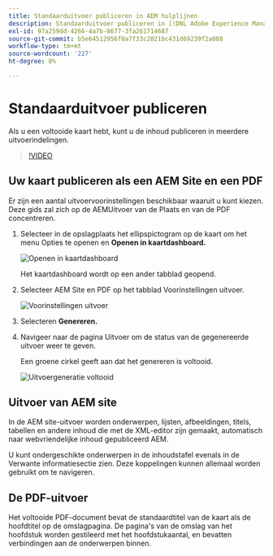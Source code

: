 ```yaml
---
title: Standaarduitvoer publiceren in AEM hulplijnen
description: Standaarduitvoer publiceren in [!DNL Adobe Experience Manager Guides]
exl-id: 97a259dd-4266-4a7b-8677-3fa261714687
source-git-commit: b5e64512956f0a7f33c2021bc431d69239f2a088
workflow-type: tm+mt
source-wordcount: '227'
ht-degree: 0%

---
```


# Standaarduitvoer publiceren

Als u een voltooide kaart hebt, kunt u de inhoud publiceren in meerdere uitvoerindelingen.

>[!VIDEO](https://video.tv.adobe.com/v/336662?quality=12&learn=on)

## Uw kaart publiceren als een AEM Site en een PDF

Er zijn een aantal uitvoervoorinstellingen beschikbaar waaruit u kunt kiezen. Deze gids zal zich op de AEMUitvoer van de Plaats en van de PDF concentreren.

1. Selecteer in de opslagplaats het ellipspictogram op de kaart om het menu Opties te openen en **Openen in kaartdashboard.**

   ![Openen in kaartdashboard](images/lesson-9/map-dashboard-with-markings.png)

   Het kaartdashboard wordt op een ander tabblad geopend.

2. Selecteer AEM Site en PDF op het tabblad Voorinstellingen uitvoer.

   ![Voorinstellingen uitvoer](images/lesson-9/pdf-aem.png)

3. Selecteren **Genereren.**

4. Navigeer naar de pagina Uitvoer om de status van de gegenereerde uitvoer weer te geven.

   Een groene cirkel geeft aan dat het genereren is voltooid.

   ![Uitvoergeneratie voltooid](images/lesson-9/green-circle.png)

## Uitvoer van AEM site

In de AEM site-uitvoer worden onderwerpen, lijsten, afbeeldingen, titels, tabellen en andere inhoud die met de XML-editor zijn gemaakt, automatisch naar webvriendelijke inhoud gepubliceerd AEM.

U kunt ondergeschikte onderwerpen in de inhoudstafel evenals in de Verwante informatiesectie zien. Deze koppelingen kunnen allemaal worden gebruikt om te navigeren.

## De PDF-uitvoer

Het voltooide PDF-document bevat de standaardtitel van de kaart als de hoofdtitel op de omslagpagina. De pagina&#39;s van de omslag van het hoofdstuk worden gestileerd met het hoofdstukaantal, en bevatten verbindingen aan de onderwerpen binnen.
